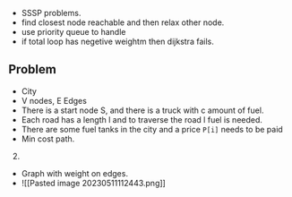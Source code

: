 - SSSP problems.
- find closest node reachable and then relax other node.
- use priority queue to handle 
- if total loop has negetive weightm then dijkstra fails.

## Problem
- City
- V nodes, E Edges
- There is a start node S, and there is a truck with c amount of fuel. 
- Each road has a length l and to traverse the road l fuel is needed.
- There are some fuel tanks in the city and a price `P[i]` needs to be paid
- Min cost path.


2.
- Graph with weight on edges.
- ![[Pasted image 20230511112443.png]]